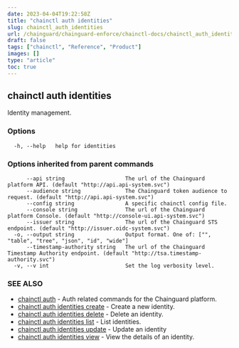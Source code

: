 ```yaml
---
date: 2023-04-04T19:22:58Z
title: "chainctl auth identities"
slug: chainctl_auth_identities
url: /chainguard/chainguard-enforce/chainctl-docs/chainctl_auth_identities/
draft: false
tags: ["chainctl", "Reference", "Product"]
images: []
type: "article"
toc: true
---
```

## chainctl auth identities

Identity management.

### Options

```
  -h, --help   help for identities
```

### Options inherited from parent commands

```
      --api string                   The url of the Chainguard platform API. (default "http://api.api-system.svc")
      --audience string              The Chainguard token audience to request. (default "http://api.api-system.svc")
      --config string                A specific chainctl config file.
      --console string               The url of the Chainguard platform Console. (default "http://console-ui.api-system.svc")
      --issuer string                The url of the Chainguard STS endpoint. (default "http://issuer.oidc-system.svc")
  -o, --output string                Output format. One of: ["", "table", "tree", "json", "id", "wide"]
      --timestamp-authority string   The url of the Chainguard Timestamp Authority endpoint. (default "http://tsa.timestamp-authority.svc")
  -v, --v int                        Set the log verbosity level.
```

### SEE ALSO

* [chainctl auth](/chainguard/chainguard-enforce/chainctl-docs/chainctl_auth/)	 - Auth related commands for the Chainguard platform.
* [chainctl auth identities create](/chainguard/chainguard-enforce/chainctl-docs/chainctl_auth_identities_create/)	 - Create a new identity.
* [chainctl auth identities delete](/chainguard/chainguard-enforce/chainctl-docs/chainctl_auth_identities_delete/)	 - Delete an identity.
* [chainctl auth identities list](/chainguard/chainguard-enforce/chainctl-docs/chainctl_auth_identities_list/)	 - List identities.
* [chainctl auth identities update](/chainguard/chainguard-enforce/chainctl-docs/chainctl_auth_identities_update/)	 - Update an identity
* [chainctl auth identities view](/chainguard/chainguard-enforce/chainctl-docs/chainctl_auth_identities_view/)	 - View the details of an identity.

